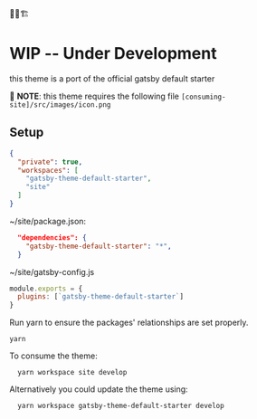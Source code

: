 🚨🚧🏗

# WIP -- Under Development


this theme is a port of the official gatsby default starter


🚨 **NOTE**: this theme requires the following file `[consuming-site]/src/images/icon.png`


## Setup

```json
{
  "private": true,
  "workspaces": [
    "gatsby-theme-default-starter",
    "site"
  ]
}

```

~/site/package.json:
```json
  "dependencies": {
    "gatsby-theme-default-starter": "*",
  }
```

~/site/gatsby-config.js

```js
module.exports = {
  plugins: [`gatsby-theme-default-starter`]
}
```

Run yarn to ensure the packages' relationships are set properly.
```shell
yarn
```

To consume the theme:
```shell
  yarn workspace site develop
```

Alternatively you could update the theme using:
```shell
  yarn workspace gatsby-theme-default-starter develop
```
